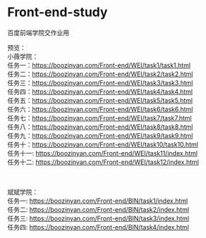 # Front-end-study
百度前端学院交作业用


预览： <br>
小薇学院：<br>
    任务一：https://boozinyan.com/Front-end/WEI/task1/task1.html <br>
    任务二：https://boozinyan.com/Front-end/WEI/task2/task2.html <br>
    任务三：https://boozinyan.com/Front-end/WEI/task3/task3.html <br>
    任务四：https://boozinyan.com/Front-end/WEI/task4/task4.html <br>
    任务五：https://boozinyan.com/Front-end/WEI/task5/task5.html <br>
    任务六：https://boozinyan.com/Front-end/WEI/task6/task6.html <br>
    任务七：https://boozinyan.com/Front-end/WEI/task7/task7.html <br>
    任务八：https://boozinyan.com/Front-end/WEI/task8/task8.html <br>
    任务九：https://boozinyan.com/Front-end/WEI/task9/task9.html <br>
    任务十：https://boozinyan.com/Front-end/WEI/task10/task10.html <br>
    任务十一: https://boozinyan.com/Front-end/WEI/task11/index.html <br>
    任务十二: https://boozinyan.com/Front-end/WEI/task12/index.html <br>

<br><br>
斌斌学院：<br>
    任务一: https://boozinyan.com/Front-end/BIN/task1/index.html <br>
    任务二: https://boozinyan.com/Front-end/BIN/task2/index.html <br>
    任务三: https://boozinyan.com/Front-end/BIN/task3/index.html <br>
    任务四: https://boozinyan.com/Front-end/BIN/task4/index.html <br>
    